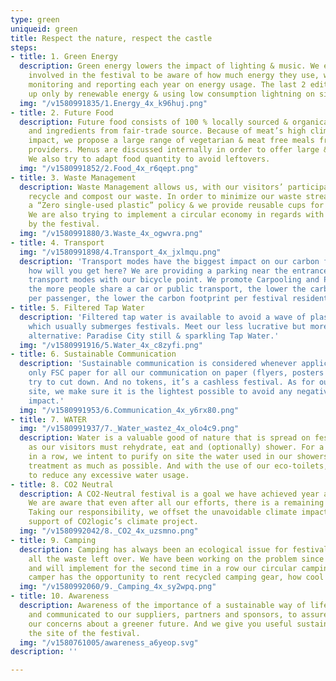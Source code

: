 ```yaml
---
type: green
uniqueid: green
title: Respect the nature, respect the castle
steps:
- title: 1. Green Energy
  description: Green energy lowers the impact of lighting & music. We encourage everyone
    involved in the festival to be aware of how much energy they use, while measuring,
    monitoring and reporting each year on energy usage. The last 2 editions were powered
    up only by renewable energy & using low consumption lightning on site.
  img: "/v1580991835/1.Energy_4x_k96huj.png"
- title: 2. Future Food
  description: Future food consists of 100 % locally sourced & organically grown food
    and ingredients from fair-trade source. Because of meat’s high climate & environmental
    impact, we propose a large range of vegetarian & meat free meals from our food
    providers. Menus are discussed internally in order to offer large & balanced alternatives.
    We also try to adapt food quantity to avoid leftovers.
  img: "/v1580991852/2.Food_4x_r6qept.png"
- title: 3. Waste Management
  description: Waste Management allows us, with our visitors’ participation, to sort,
    recycle and compost our waste. In order to minimize our waste stream, we have
    a “Zero single-used plastic” policy & we provide reusable cups for all drinks.
    We are also trying to implement a circular economy in regards with the waste generated
    by the festival.
  img: "/v1580991880/3.Waste_4x_ogwvra.png"
- title: 4. Transport
  img: "/v1580991898/4.Transport_4x_jxlmqu.png"
  description: 'Transport modes have the biggest impact on our carbon footprint. So
    how will you get here? We are providing a parking near the entrance for sustainable
    transport modes with our bicycle point. We promote Carpooling and Public transports:
    the more people share a car or public transport, the lower the carbon footprint
    per passenger, the lower the carbon footprint per festival resident.'
- title: 5. Filtered Tap Water
  description: 'Filtered tap water is available to avoid a wave of plastic water bottles
    which usually submerges festivals. Meet our less lucrative but more responsible
    alternative: Paradise City still & sparkling Tap Water.'
  img: "/v1580991916/5.Water_4x_c8zyfi.png"
- title: 6. Sustainable Communication
  description: 'Sustainable communication is considered whenever applicable: we use
    only FSC paper for all our communication on paper (flyers, posters …), which we
    try to cut down. And no tokens, it’s a cashless festival. As for our internet
    site, we make sure it is the lightest possible to avoid any negative environmental
    impact.'
  img: "/v1580991953/6.Communication_4x_y6rx80.png"
- title: 7. WATER
  img: "/v1580991937/7._Water_wastez_4x_olo4c9.png"
  description: Water is a valuable good of nature that is spread on festival ground
    as our visitors must rehydrate, eat and (optionally) shower. For a second year
    in a row, we intent to purify on site the water used in our showers, reducing
    treatment as much as possible. And with the use of our eco-toilets, we intent
    to reduce any excessive water usage.
- title: 8. CO2 Neutral
  description: A CO2-Neutral festival is a goal we have achieved year after year.
    We are aware that even after all our efforts, there is a remaining climate impact.
    Taking our responsibility, we offset the unavoidable climate impact through the
    support of CO2logic’s climate project.
  img: "/v1580992042/8._CO2_4x_uzsmno.png"
- title: 9. Camping
  description: Camping has always been an ecological issue for festivals, mainly regarding
    all the waste left over. We have been working on the problem since our first edition
    and will implement for the second time in a row our circular camping where each
    camper has the opportunity to rent recycled camping gear, how cool is that?
  img: "/v1580992060/9._Camping_4x_sy2wpq.png"
- title: 10. Awareness
  description: Awareness of the importance of a sustainable way of life is enhanced
    and communicated to our suppliers, partners and sponsors, to assure they share
    our concerns about a greener future. And we give you useful sustainable tips on
    the site of the festival.
  img: "/v1580761005/awareness_a6yeop.svg"
description: ''

---
```

